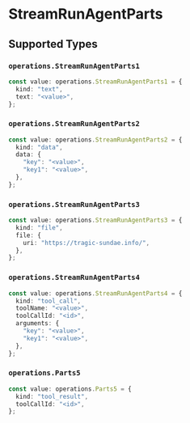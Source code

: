 # StreamRunAgentParts


## Supported Types

### `operations.StreamRunAgentParts1`

```typescript
const value: operations.StreamRunAgentParts1 = {
  kind: "text",
  text: "<value>",
};
```

### `operations.StreamRunAgentParts2`

```typescript
const value: operations.StreamRunAgentParts2 = {
  kind: "data",
  data: {
    "key": "<value>",
    "key1": "<value>",
  },
};
```

### `operations.StreamRunAgentParts3`

```typescript
const value: operations.StreamRunAgentParts3 = {
  kind: "file",
  file: {
    uri: "https://tragic-sundae.info/",
  },
};
```

### `operations.StreamRunAgentParts4`

```typescript
const value: operations.StreamRunAgentParts4 = {
  kind: "tool_call",
  toolName: "<value>",
  toolCallId: "<id>",
  arguments: {
    "key": "<value>",
    "key1": "<value>",
  },
};
```

### `operations.Parts5`

```typescript
const value: operations.Parts5 = {
  kind: "tool_result",
  toolCallId: "<id>",
};
```

